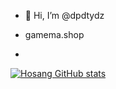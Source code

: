 - 👋 Hi, I’m @dpdtydz

- gamema.shop
- 
[![Hosang GitHub stats](https://github-readme-stats.vercel.app/api?username=dpdtydz)](https://github.com/anuraghazra/github-readme-stats)

<!---
dpdtydz/dpdtydz is a ✨ special ✨ repository because its `README.md` (this file) appears on your GitHub profile.
You can click the Preview link to take a look at your changes.
--->
